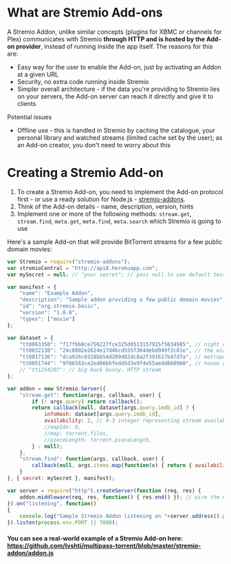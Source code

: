 What are Stremio Add-ons
==================================

A Stremio Addon, unlike similar concepts (plugins for XBMC or channels for Plex) communicates with Stremio **through HTTP and is hosted by the Add-on provider**, instead of running inside the app itself.
The reasons for this are:
* Easy way for the user to enable the Add-on, just by activating an Addon at a given URL
* Security, no extra code running inside Stremio
* Simpler overall architecture - if the data you're providing to Stremio lies on your servers, the Add-on server can reach it directly and give it to clients

Potential issues
* Offline use - this is handled in Stremio by caching the catalogue, your personal library and watched streams (limited cache set by the user); as an Add-on creator, you don't need to worry about this

Creating a Stremio Add-on
========================
1. To create a Stremio Add-on, you need to implement the Add-on protocol first - or use a ready solution for Node.js - [stremio-addons](http://github.com/Stremio/stremio-addons).
2. Think of the Add-on details - name, description, version, hints
3. Implement one or more of the following methods: ``stream.get``, ``stream.find``, ``meta.get``, ``meta.find``, ``meta.search`` which Stremio is going to use

Here's a sample Add-on that will provide BitTorrent streams for a few public domain movies:
```javascript
var Stremio = require("stremio-addons");
var stremioCentral = "http://api8.herokuapp.com";
var mySecret = null; // "your secret"; // pass null to use default testing secret

var manifest = { 
    "name": "Example Addon",
    "description": "Sample addon providing a few public domain movies",
    "id": "org.stremio.basic",
    "version": "1.0.0",
    "types": ["movie"]
};

var dataset = {
    "tt0063350": "f17fb68ce756227fce325d0513157915f5634985", // night of the living dead, 1968
    "tt0032138": "24c8802e2624e17d46cd555f364debd949f2c81e", // the wizard of oz 1939
    "tt0017136": "dca926c0328bb54d209d82dc8a2f391617b47d7a", // metropolis, 1927
    "tt0051744": "9f86563ce2ed86bbfedd5d3e9f4e55aedd660960", // house on haunted hill 1959
    // "tt1254207": // big buck bunny, HTTP stream
};

var addon = new Stremio.Server({
    "stream.get": function(args, callback, user) {
        if (! args.query) return callback();
        return callback(null, dataset[args.query.imdb_id] ? {
            infoHash: dataset[args.query.imdb_id],
            availability: 2, // 0-3 integer representing stream availability, 0 being unavailable, 1 being barely streamable, 2 OK, 3 - in great health
            //mapIdx: 0,
            //map: torrent.files,
            //pieceLength: torrent.pieceLength,
        } : null);
    },
    "stream.find": function(args, callback, user) {
        callback(null, args.items.map(function(x) { return { availability: dataset[x.query.imdb_id] } }));
    }
}, { secret: mySecret }, manifest);

var server = require("http").createServer(function (req, res) {
    addon.middleware(req, res, function() { res.end() }); // wire the middleware - also compatible with connect / express
}).on("listening", function()
{
    console.log("Sample Stremio Addon listening on "+server.address().port);
}).listen(process.env.PORT || 7000);
```


#### You can see a real-world example of a Stremio Add-on here: https://github.com/Ivshti/multipass-torrent/blob/master/stremio-addon/addon.js
